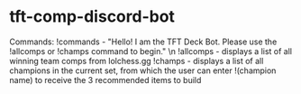 # tft-comp-discord-bot
Commands:
!commands - "Hello! I am the TFT Deck Bot. Please use the !allcomps or !champs command to begin." \n
!allcomps - displays a list of all winning team comps from lolchess.gg
!champs - displays a list of all champions in the current set, from which the user can enter !(champion name) to receive the 3 recommended items to build 

